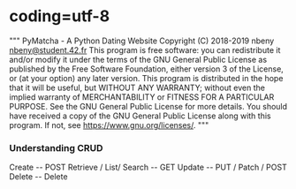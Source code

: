# coding=utf-8

"""
    PyMatcha - A Python Dating Website
    Copyright (C) 2018-2019 nbeny
    <nbeny@student.42.fr>
    This program is free software: you can redistribute it and/or modify
    it under the terms of the GNU General Public License as published by
    the Free Software Foundation, either version 3 of the License, or
    (at your option) any later version.
    This program is distributed in the hope that it will be useful,
    but WITHOUT ANY WARRANTY; without even the implied warranty of
    MERCHANTABILITY or FITNESS FOR A PARTICULAR PURPOSE.  See the
    GNU General Public License for more details.
    You should have received a copy of the GNU General Public License
    along with this program.  If not, see <https://www.gnu.org/licenses/>.
"""

### Understanding CRUD

Create -- POST
Retrieve / List/ Search -- GET
Update -- PUT / Patch / POST
Delete -- Delete
